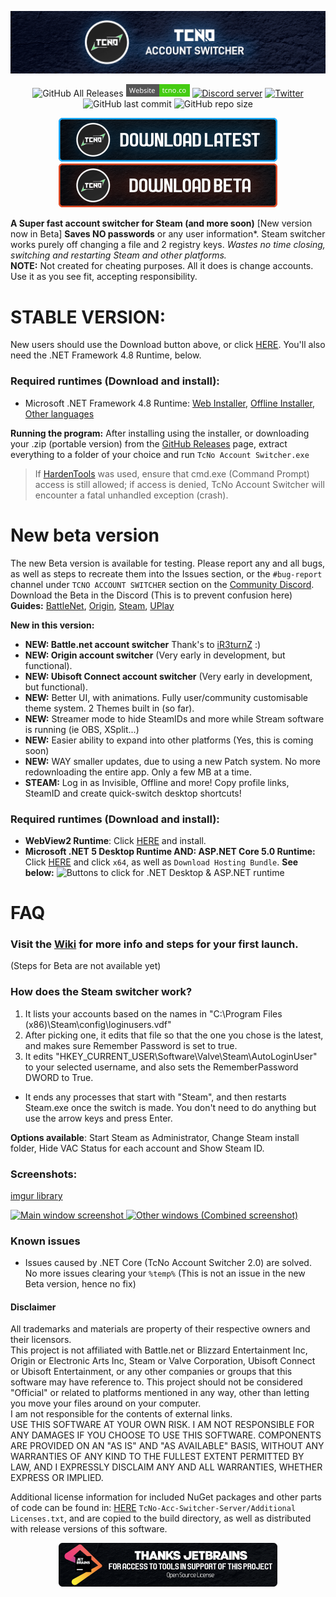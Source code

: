 


<p align="center">
  <a href="https://tcno.co/">
    <img src="/other/img/Banner.png"></a>
</p>
<p align="center">
  <img alt="GitHub All Releases" src="https://img.shields.io/github/downloads/TcNobo/TcNo-Acc-Switcher/total?logo=GitHub&style=flat-square">
  <a href="https://tcno.co/">
    <img alt="Website" src="/other/img/web.svg" height=20"></a>
  <a href="https://s.tcno.co/AccSwitcherDiscord">
    <img alt="Discord server" src="https://img.shields.io/discord/217649733915770880?label=Discord&logo=discord&style=flat-square"></a>
  <a href="https://twitter.com/TcNobo">
    <img alt="Twitter" src="https://img.shields.io/twitter/follow/TcNobo?label=Follow%20%40TcNobo&logo=Twitter&style=flat-square"></a>
  <img alt="GitHub last commit" src="https://img.shields.io/github/last-commit/TcNobo/TcNo-Acc-Switcher?logo=GitHub&style=flat-square">
  <img alt="GitHub repo size" src="https://img.shields.io/github/repo-size/TcNobo/TcNo-Acc-Switcher?logo=GitHub&style=flat-square">
</p>
                                                                                                                                  
<p align="center"><a target="_blank" href="https://github.com/TcNobo/TcNo-Acc-Switcher/releases/latest">
  <img alt="Download latest" src="/other/img/DownloadLatest.png" height=70"></a><a target="_blank" href="https://tcno.co/Projects/AccSwitcher/LatestRelease">
  <img alt="Download Beta" src="/other/img/DownloadBeta.png" height=70"></a></p>
  
**A Super fast account switcher for Steam (and more soon)** [New version now in Beta]
**Saves NO passwords** or any user information*. Steam switcher works purely off changing a file and 2 registry keys.
*Wastes no time closing, switching and restarting Steam and other platforms.*<br />
**NOTE:** Not created for cheating purposes. All it does is change accounts. Use it as you see fit, accepting responsibility.

# STABLE VERSION:
New users should use the Download button above, or click [HERE](https://github.com/TcNobo/TcNo-Acc-Switcher/releases/latest). You'll also need the .NET Framework 4.8 Runtime, below.

### Required runtimes (Download and install):
- Microsoft .NET Framework 4.8 Runtime: [Web Installer](https://dotnet.microsoft.com/download/dotnet-framework/thank-you/net48-web-installer), [Offline Installer](https://dotnet.microsoft.com/download/dotnet-framework/thank-you/net48-offline-installer), [Other languages](https://dotnet.microsoft.com/download/dotnet-framework/net48)

**Running the program:**
After installing using the installer, or downloading your .zip (portable version) from the [GitHub Releases](https://github.com/TcNobo/TcNo-Acc-Switcher/releases) page, extract everything to a folder of your choice and run `TcNo Account Switcher.exe`


> If [HardenTools](https://github.com/securitywithoutborders/hardentools) was used, ensure that cmd.exe (Command Prompt) access is still allowed; if access is denied, TcNo Account Switcher will encounter a fatal unhandled exception (crash).
> 
# New beta version
The new Beta version is available for testing. Please report any and all bugs, as well as steps to recreate them into the Issues section, or the `#bug-report` channel under `TCNO ACCOUNT SWITCHER` section on the [Community Discord](https://s.tcno.co/AccSwitcherDiscord). Download the Beta in the Discord (This is to prevent confusion here)
**Guides:** [BattleNet](https://youtu.be/cvbo_VY05bo), [Origin](https://youtu.be/qRYra_fQt0I), [Steam](https://youtu.be/rLXGs1Yr3m8), [UPlay](https://youtu.be/XKBkIQaJzOA)

**New in this version:**
- **NEW: Battle.net account switcher** Thank's to [iR3turnZ](https://github.com/HoeblingerDaniel) :)
- **NEW: Origin account switcher** (Very early in development, but functional).
- **NEW: Ubisoft Connect account switcher** (Very early in development, but functional).
- **NEW:** Better UI, with animations. Fully user/community customisable theme system. 2 Themes built in (so far).
- **NEW:** Streamer mode to hide SteamIDs and more while Stream software is running (ie OBS, XSplit...)
- **NEW:** Easier ability to expand into other platforms (Yes, this is coming soon)
- **NEW:** WAY smaller updates, due to using a new Patch system. No more redownloading the entire app. Only a few MB at a time.
- **STEAM:** Log in as Invisible, Offline and more! Copy profile links, SteamID and create quick-switch desktop shortcuts!

### Required runtimes (Download and install):
- **WebView2 Runtime**:  Click [HERE](https://go.microsoft.com/fwlink/p/?LinkId=2124703) and install.
- **Microsoft .NET 5 Desktop Runtime AND: ASP.NET Core 5.0 Runtime:** Click [HERE](https://dotnet.microsoft.com/download/dotnet/5.0/runtime) and click `x64`, as well as `Download Hosting Bundle`. **See below:**
![Buttons to click for .NET Desktop & ASP.NET runtime](https://i.imgur.com/f4e14Mr.png)


# FAQ

### Visit the [Wiki](https://github.com/TcNobo/TcNo-Acc-Switcher/wiki) for more info and steps for your first launch.
(Steps for Beta are not available yet)

### How does the Steam switcher work?
1. It lists your accounts based on the names in "C:\Program Files (x86)\Steam\config\loginusers.vdf"
2. After picking one, it edits that file so that the one you chose is the latest, and makes sure Remember Password is set to true.
3. It edits "HKEY_CURRENT_USER\Software\Valve\Steam\AutoLoginUser" to your selected username, and also sets the RememberPassword DWORD to True.

- It ends any processes that start with "Steam", and then restarts Steam.exe once the switch is made. You don't need to do anything but use the arrow keys and press Enter.

**Options available**: Start Steam as Administrator, Change Steam install folder, Hide VAC Status for each account and Show Steam ID. 

### Screenshots:
[imgur library](https://imgur.com/prhdlks)
<p><a href="https://imgur.com/a/iIlPtrW">
  <img alt="Main window screenshot" src="https://i.imgur.com/prhdlks.png" height=420">
  <img alt="Other windows (Combined screenshot)" src="https://i.imgur.com/7wti1KR.png" width=773">
</a></p>

### Known issues
- Issues caused by .NET Core (TcNo Account Switcher 2.0) are solved. No more issues clearing your `%temp%`
(This is not an issue in the new Beta version, hence no fix)


#### Disclaimer
All trademarks and materials are property of their respective owners and their licensors.<br>
This project is not affiliated with Battle.net or Blizzard Entertainment Inc, Origin or Electronic Arts Inc, Steam or Valve Corporation, Ubisoft Connect or Ubisoft Entertainment, or any other companies or groups that this software may have reference to. This project should not be considered "Official" or related to platforms mentioned in any way, other than letting you move your files around on your computer.<br>
I am not responsible for the contents of external links.<br>
USE THIS SOFTWARE AT YOUR OWN RISK. I AM NOT RESPONSIBLE FOR ANY DAMAGES IF YOU CHOOSE TO USE THIS SOFTWARE. COMPONENTS ARE PROVIDED ON AN "AS IS" AND "AS AVAILABLE" BASIS, WITHOUT ANY WARRANTIES OF ANY KIND TO THE FULLEST EXTENT PERMITTED BY LAW, AND I EXPRESSLY DISCLAIM ANY AND ALL WARRANTIES, WHETHER EXPRESS OR IMPLIED.

Additional license information for included NuGet packages and other parts of code can be found in: [HERE](https://github.com/TcNobo/TcNo-Acc-Switcher/blob/master/TcNo-Acc-Switcher-Server/Additional%20Licenses.txt) `TcNo-Acc-Switcher-Server/Additional Licenses.txt`, and are copied to the build directory, as well as distributed with release versions of this software.

<p align="center"><a target="_blank" align="center" href="https://www.jetbrains.com/?from=TcNo-Account-Switcher">
  <img alt="JetBrains Support - Open Source License" src="/other/img/JetBrains_Banner.png" height=70"></a></p>
